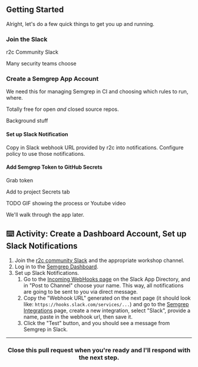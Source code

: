 ## Getting Started

Alright, let's do a few quick things to get you up and running. 

### Join the Slack

r2c Community Slack


Many security teams choose 

### Create a Semgrep App Account

We need this for managing Semgrep in CI and choosing which rules to run, where.

Totally free for open *and* closed source repos.

Background stuff

#### Set up Slack Notification

Copy in Slack webhook URL provided by r2c into notifications. Configure policy to use those notifications.

#### Add Semgrep Token to GitHub Secrets

Grab token

Add to project Secrets tab

TODO GIF showing the process or Youtube video

We'll walk through the app later.

## ⌨️ Activity: Create a Dashboard Account, Set up Slack Notifications

1. Join the [r2c community Slack](https://r2c.dev/slack) and the appropriate workshop channel.
2. Log in to the [Semgrep Dashboard](https://semgrep.dev/manage/).
3. Set up Slack Notifications.
   1. Go to the [Incoming WebHooks page](https://r2c-community.slack.com/apps/new/A0F7XDUAZ-incoming-webhooks) on the Slack App Directory, and in "Post to Channel" choose your name. This way, all notifications are going to be sent to you via direct message.
   2. Copy the "Webhook URL" generated on the next page (it should look like: `https://hooks.slack.com/services/...`) and go to the [Semgrep Integrations](https://semgrep.dev/manage/integrations) page, create a new integration, select "Slack", provide a name, paste in the webhook url, then save it.
   3. Click the "Test" button, and you should see a message from Semgrep in Slack.

<hr>
<h3 align="center">Close this pull request when you're ready and I'll respond with the next step.</h3>


